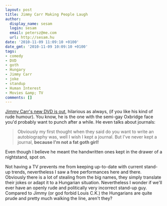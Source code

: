 ```yaml
---
layout: post
title: Jimmy Carr Making People Laugh
author:
  display_name: sesam
  login: sesam
  email: petersz@me.com
  url: http://sesam.hu
date: '2010-11-09 11:09:10 +0100'
date_gmt: '2010-11-09 10:09:10 +0100'
tags:
- comedy
- DVD
- goth
- Hungary
- Jimmy Carr
- joke
- standup
- Human Interest
- Movies &amp; TV
comments: []
---
```


[Jimmy Carr's new DVD is out](http://www.amazon.co.uk/Jimmy-Carr-Making-People-Laugh/dp/B003FMURT4), hilarious as always, (if you like his kind of rude humour). You know, he is the one with the semi-gay Oxbridge face you'd probably want to punch after a while. He even talks about journals:

> Obviously my first thought when they said do you want to write an autobiography was, well I wish I kept a journal. But I've never kept a journal, **because I'm not a fat goth girl!**

Even though I believe he meant the handwritten ones kept in the drawer of a nightstand, spot on.

Not having a TV prevents me from keeping up-to-date with current stand-up trends, nevertheless I saw a free performances here and there. Obviously there is a lot of stealing from the big names, they simply translate their jokes or adapt it to a Hungarian situation. Nevertheless I wonder if we'll ever have an openly rude and politically very incorrect stand-up guy. Compared to Jimmy (or god forbid Louis C.K.) the Hungarians are quite prude and pretty much walking the line, aren't they?
